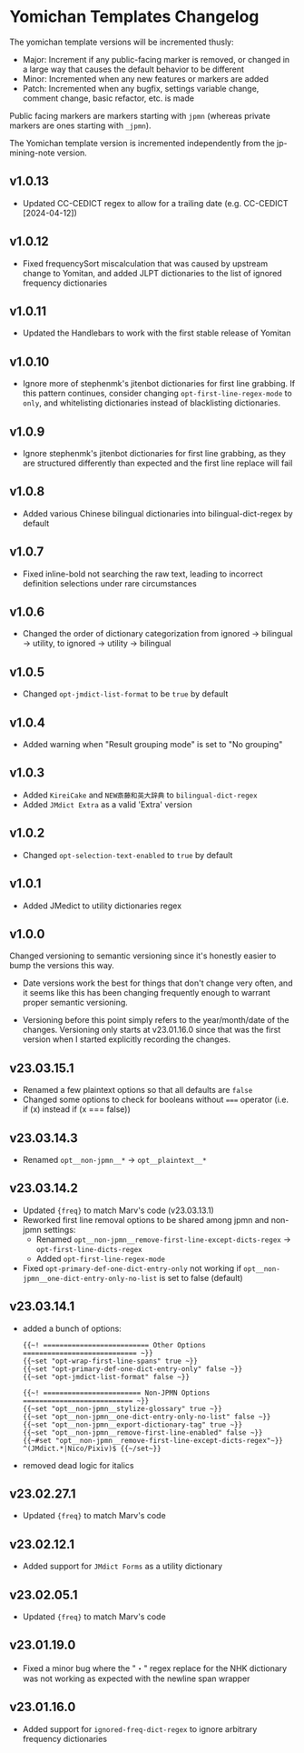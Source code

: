 # Yomichan Templates Changelog

The yomichan template versions will be incremented thusly:
- Major: Increment if any public-facing marker is removed, or changed in a large way that causes
    the default behavior to be different
- Minor: Incremented when any new features or markers are added
- Patch: Incremented when any bugfix, settings variable change, comment change, basic refactor, etc. is made

Public facing markers are markers starting with `jpmn` (whereas private markers are ones starting with `_jpmn`).

The Yomichan template version is incremented independently from the jp-mining-note version.

## v1.0.13
- Updated CC-CEDICT regex to allow for a trailing date (e.g. CC-CEDICT [2024-04-12])

## v1.0.12
- Fixed frequencySort miscalculation that was caused by upstream change to Yomitan, and added JLPT dictionaries to the list of ignored frequency dictionaries

## v1.0.11
- Updated the Handlebars to work with the first stable release of Yomitan

## v1.0.10
- Ignore more of stephenmk's jitenbot dictionaries for first line grabbing. If this pattern continues, consider changing `opt-first-line-regex-mode` to `only`, and whitelisting dictionaries instead of blacklisting dictionaries.

## v1.0.9
- Ignore stephenmk's jitenbot dictionaries for first line grabbing, as they are structured differently than expected and the first line replace will fail

## v1.0.8
- Added various Chinese bilingual dictionaries into bilingual-dict-regex by default

## v1.0.7
- Fixed inline-bold not searching the raw text, leading to incorrect definition selections under rare circumstances

## v1.0.6
- Changed the order of dictionary categorization from ignored -> bilingual -> utility, to ignored -> utility -> bilingual

## v1.0.5
- Changed `opt-jmdict-list-format` to be `true` by default

## v1.0.4
- Added warning when "Result grouping mode" is set to "No grouping"

## v1.0.3
- Added `KireiCake` and `NEW斎藤和英大辞典` to `bilingual-dict-regex`
- Added `JMdict Extra` as a valid 'Extra' version

## v1.0.2
- Changed `opt-selection-text-enabled` to `true` by default

## v1.0.1
- Added JMedict to utility dictionaries regex

## v1.0.0
Changed versioning to semantic versioning since it's honestly easier to bump the versions this way.
- Date versions work the best for things that don't change very often, and it seems like this has been
    changing frequently enough to warrant proper semantic versioning.

- Versioning before this point simply refers to the year/month/date of the changes.
    Versioning only starts at v23.01.16.0 since that was the first version when
    I started explicitly recording the changes.

## v23.03.15.1
- Renamed a few plaintext options so that all defaults are `false`
- Changed some options to check for booleans without `===` operator (i.e. if (x) instead if (x === false))

## v23.03.14.3
- Renamed `opt__non-jpmn__*` -> `opt__plaintext__*`

## v23.03.14.2
- Updated `{freq}` to match Marv's code (v23.03.13.1)
- Reworked first line removal options to be shared among jpmn and non-jpmn settings:
    - Renamed `opt__non-jpmn__remove-first-line-except-dicts-regex` -> `opt-first-line-dicts-regex`
    - Added `opt-first-line-regex-mode`
- Fixed `opt-primary-def-one-dict-entry-only` not working if `opt__non-jpmn__one-dict-entry-only-no-list` is set to false (default)

## v23.03.14.1
- added a bunch of options:
    ```
    {{~! ========================== Other Options ============================ ~}}
    {{~set "opt-wrap-first-line-spans" true ~}}
    {{~set "opt-primary-def-one-dict-entry-only" false ~}}
    {{~set "opt-jmdict-list-format" false ~}}

    {{~! ======================== Non-JPMN Options =========================== ~}}
    {{~set "opt__non-jpmn__stylize-glossary" true ~}}
    {{~set "opt__non-jpmn__one-dict-entry-only-no-list" false ~}}
    {{~set "opt__non-jpmn__export-dictionary-tag" true ~}}
    {{~set "opt__non-jpmn__remove-first-line-enabled" false ~}}
    {{~#set "opt__non-jpmn__remove-first-line-except-dicts-regex"~}} ^(JMdict.*|Nico/Pixiv)$ {{~/set~}}
    ```
- removed dead logic for italics

## v23.02.27.1
- Updated `{freq}` to match Marv's code

## v23.02.12.1
- Added support for `JMdict Forms` as a utility dictionary

## v23.02.05.1
- Updated `{freq}` to match Marv's code

## v23.01.19.0
- Fixed a minor bug where the "・" regex replace for the NHK dictionary was not working as expected with the newline span wrapper

## v23.01.16.0
- Added support for `ignored-freq-dict-regex` to ignore arbitrary frequency dictionaries
